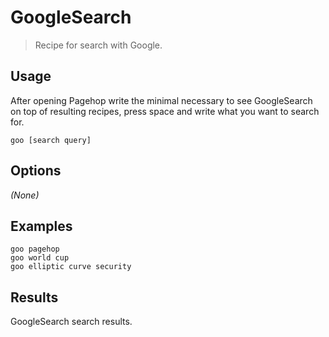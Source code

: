 # GoogleSearch

> Recipe for search with Google.

## Usage

After opening Pagehop write the minimal necessary to see GoogleSearch on top of resulting recipes, press space and write what you want to search for.

```
goo [search query]
```

## Options

_(None)_

## Examples

```
goo pagehop
goo world cup
goo elliptic curve security
```

## Results

GoogleSearch search results.